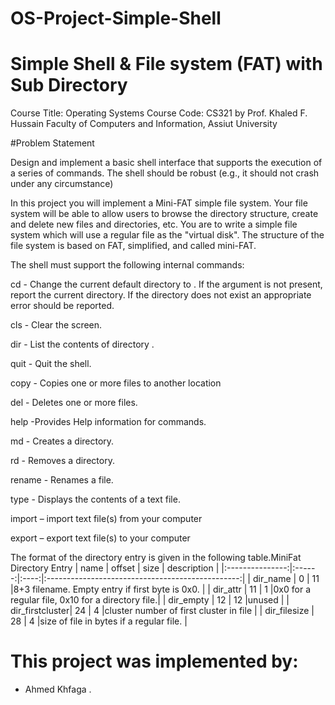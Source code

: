 # OS-Project-Simple-Shell

# Simple Shell & File system (FAT) with Sub Directory

Course Title: Operating Systems Course Code: CS321
by Prof. Khaled F. Hussain
Faculty of Computers and Information, Assiut University

#Problem Statement​

Design and implement a basic shell interface that supports the execution of a series of commands. The shell should be robust (e.g., it should not crash under any circumstance)

In this project you will implement a Mini-FAT simple file system. Your file system will be able to allow users to browse the directory structure, create and delete new files and directories, etc. You are to write a simple file system which will use a regular file as the "virtual disk". The structure of the file system is based on FAT, simplified, and called mini-FAT.

The shell must support the following internal commands:

cd - Change the current default directory to . If the argument is not present, report the current directory. If the directory does not exist an appropriate error should be reported.​

cls - Clear the screen.​

dir - List the contents of directory .​

quit - Quit the shell.

copy - Copies one or more files to another location​

del - Deletes one or more files.​

help -Provides Help information for commands.​

md - Creates a directory.​

rd - Removes a directory.​

rename - Renames a file.​

type - Displays the contents of a text file.​

import – import text file(s) from your computer​

export – export text file(s) to your computer​

The format of the directory entry is given in the following table.​
MiniFat Directory Entry
| name | offset | size | description |
|:---------------:|:------:|:----:|:------------------------------------------------:|
| dir_name | 0 | 11 |8+3 filename. Empty entry if first byte is 0x0. |
| dir_attr | 11 | 1 |0x0 for a regular file, 0x10 for a directory file.|
| dir_empty | 12 | 12 |unused |
| dir_firstcluster| 24 | 4 |cluster number of first cluster in file |
| dir_filesize | 28 | 4 |size of file in bytes if a regular file. |

# This project was implemented by:

- Ahmed Khfaga .
